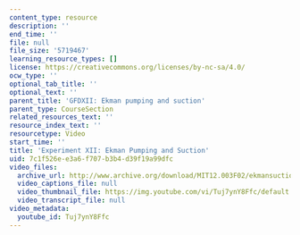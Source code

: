 ```yaml
---
content_type: resource
description: ''
end_time: ''
file: null
file_size: '5719467'
learning_resource_types: []
license: https://creativecommons.org/licenses/by-nc-sa/4.0/
ocw_type: ''
optional_tab_title: ''
optional_text: ''
parent_title: 'GFDXII: Ekman pumping and suction'
parent_type: CourseSection
related_resources_text: ''
resource_index_text: ''
resourcetype: Video
start_time: ''
title: 'Experiment XII: Ekman Pumping and Suction'
uid: 7c1f526e-e3a6-f707-b3b4-d39f19a99dfc
video_files:
  archive_url: http://www.archive.org/download/MIT12.003F02/ekmansuction.mp4
  video_captions_file: null
  video_thumbnail_file: https://img.youtube.com/vi/Tuj7ynY8Ffc/default.jpg
  video_transcript_file: null
video_metadata:
  youtube_id: Tuj7ynY8Ffc
---
```

